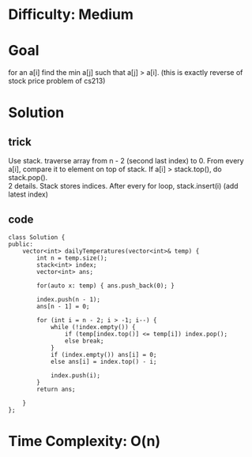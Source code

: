 # Difficulty: Medium
# Goal
for an a[i] find the min a[j] such that a[j] > a[i]. (this is exactly reverse of stock price problem of cs213)
# Solution
## trick
Use stack. traverse array from n - 2 (second last index) to 0. From every a[i], compare it to element on top of stack. If a[i] > stack.top(), do stack.pop().  
2 details. Stack stores indices. After every for loop, stack.insert(i) (add latest index)
## code
```
class Solution {
public:
    vector<int> dailyTemperatures(vector<int>& temp) {
        int n = temp.size();
        stack<int> index;
        vector<int> ans;

        for(auto x: temp) { ans.push_back(0); }

        index.push(n - 1);
        ans[n - 1] = 0;

        for (int i = n - 2; i > -1; i--) {
            while (!index.empty()) {
                if (temp[index.top()] <= temp[i]) index.pop();
                else break;
            }
            if (index.empty()) ans[i] = 0;
            else ans[i] = index.top() - i;

            index.push(i);
        }
        return ans;

    }
};
```
# Time Complexity: O(n)
